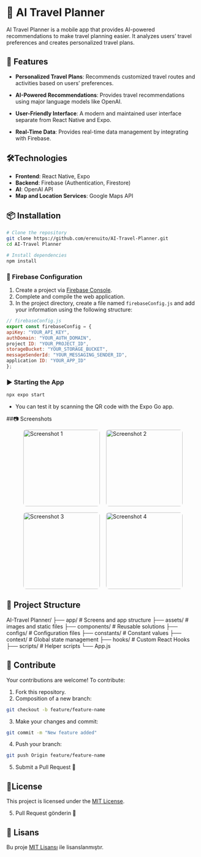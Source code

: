 # 🧭 AI Travel Planner

AI Travel Planner is a mobile app that provides AI-powered recommendations to make travel planning easier. It analyzes users’ travel preferences and creates personalized travel plans.

## 🚀 Features

- **Personalized Travel Plans**: Recommends customized travel routes and activities based on users’ preferences.

- **AI-Powered Recommendations**: Provides travel recommendations using major language models like OpenAI.

- **User-Friendly Interface**: A modern and maintained user interface separate from React Native and Expo.

- **Real-Time Data**: Provides real-time data management by integrating with Firebase.

## 🛠️Technologies

- **Frontend**: React Native, Expo
- **Backend**: Firebase (Authentication, Firestore)
- **AI**: OpenAI API
- **Map and Location Services**: Google Maps API

## 📦 Installation

``` bash
# Clone the repository
git clone https://github.com/erenuito/AI-Travel-Planner.git
cd AI-Travel Planner

# Install dependencies
npm install
```

### 🔧 Firebase Configuration

1. Create a project via [Firebase Console](https://console.firebase.google.com/).
2. Complete and compile the web application.
3. In the project directory, create a file named `firebaseConfig.js` and add your information using the following structure:

```javascript
// firebaseConfig.js
export const firebaseConfig = {
apiKey: "YOUR_API_KEY",
authDomain: "YOUR_AUTH_DOMAIN",
project ID: "YOUR_PROJECT_ID",
storageBucket: "YOUR_STORAGE_BUCKET",
messageSenderId: "YOUR_MESSAGING_SENDER_ID",
application ID: "YOUR_APP_ID"
};
```

### ▶️ Starting the App

``` bash
npx expo start
```

- You can test it by scanning the QR code with the Expo Go app.

##📷 Screenshots
<div style="display: flex; flex-wrap: wrap; gap: 16px; justify-content: center;"> <img src="https://github.com/user-attachments/assets/3f685d82-0f01-4aa6-a2e8-0fa57db8292c" alt="Screenshot 1" style="width: 200px; border-radius: 8px;" /> <img src="https://github.com/user-attachments/assets/89a1cbe3-49ea-40f6-87d4-ba39dc0a45f7" alt="Screenshot 2" style="width: 200px; border-radius: 8px;" /> <img src="https://github.com/user-attachments/assets/b097b7aa-f0b3-4047-ad05-d58e44117db3" alt="Screenshot 3" style="width: 200px; border-radius: 8px;" /> <img src="https://github.com/user-attachments/assets/253cec3f-f9f9-4503-b907-610153aa4891" alt="Screenshot 4" style="width: 200px; border-radius: 8px;" /> </div>

## 📁 Project Structure

AI-Travel Planner/
├── app/ # Screens and app structure
├── assets/ # images and static files
├── components/ # Reusable solutions
├── configs/ # Configuration files
├── constants/ # Constant values
├── context/ # Global state management
├── hooks/ # Custom React Hooks
├── scripts/ # Helper scripts
└── App.js

## 🤝 Contribute

Your contributions are welcome! To contribute:

1. Fork this repository.
2. Composition of a new branch:
``` bash
git checkout -b feature/feature-name
```
3. Make your changes and commit:
``` bash
git commit -m "New feature added"
```
4. Push your branch:
``` bash
git push Origin feature/feature-name
```
5. Submit a Pull Request 🎉

## 📄License

This project is licensed under the [MIT License](LICENSE).

5. Pull Request gönderin 🎉

## 📄 Lisans

Bu proje [MIT Lisansı](LICENSE) ile lisanslanmıştır.
